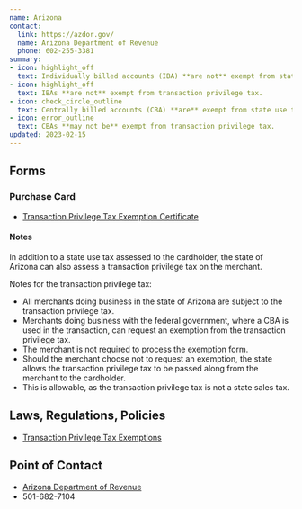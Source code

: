 ```yaml
---
name: Arizona
contact:
  link: https://azdor.gov/
  name: Arizona Department of Revenue
  phone: 602-255-3381
summary:
- icon: highlight_off
  text: Individually billed accounts (IBA) **are not** exempt from state use tax.
- icon: highlight_off
  text: IBAs **are not** exempt from transaction privilege tax.
- icon: check_circle_outline
  text: Centrally billed accounts (CBA) **are** exempt from state use tax.
- icon: error_outline
  text: CBAs **may not be** exempt from transaction privilege tax.
updated: 2023-02-15
---
```


## Forms

### Purchase Card

* [Transaction Privilege Tax Exemption Certificate](https://azdor.gov/forms/tpt-forms/tpt-exemption-certificate-general)

#### Notes

In addition to a state use tax assessed to the cardholder, the state of Arizona can also assess a transaction privilege tax on the merchant.

Notes for the transaction privilege tax:

* All merchants doing business in the state of Arizona are subject to the transaction privilege tax.
* Merchants doing business with the federal government, where a CBA is used in the transaction, can request an exemption from the transaction privilege tax.
* The merchant is not required to process the exemption form.
* Should the merchant choose not to request an exemption, the state allows the transaction privilege tax to be passed along from the merchant to the cardholder.
* This is allowable, as the transaction privilege tax is not a state sales tax.

## Laws, Regulations, Policies

* [Transaction Privilege Tax Exemptions](https://azdor.gov/transaction-privilege-tax/tpt-exemptions)

## Point of Contact
- [Arizona Department of Revenue](https://azdor.gov/)
- 501-682-7104
